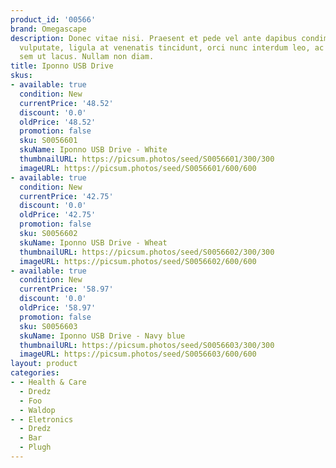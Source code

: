 ```yaml
---
product_id: '00566'
brand: Omegascape
description: Donec vitae nisi. Praesent et pede vel ante dapibus condimentum. Duis
  vulputate, ligula at venenatis tincidunt, orci nunc interdum leo, ac egestas elit
  sem ut lacus. Nullam non diam.
title: Iponno USB Drive
skus:
- available: true
  condition: New
  currentPrice: '48.52'
  discount: '0.0'
  oldPrice: '48.52'
  promotion: false
  sku: S0056601
  skuName: Iponno USB Drive - White
  thumbnailURL: https://picsum.photos/seed/S0056601/300/300
  imageURL: https://picsum.photos/seed/S0056601/600/600
- available: true
  condition: New
  currentPrice: '42.75'
  discount: '0.0'
  oldPrice: '42.75'
  promotion: false
  sku: S0056602
  skuName: Iponno USB Drive - Wheat
  thumbnailURL: https://picsum.photos/seed/S0056602/300/300
  imageURL: https://picsum.photos/seed/S0056602/600/600
- available: true
  condition: New
  currentPrice: '58.97'
  discount: '0.0'
  oldPrice: '58.97'
  promotion: false
  sku: S0056603
  skuName: Iponno USB Drive - Navy blue
  thumbnailURL: https://picsum.photos/seed/S0056603/300/300
  imageURL: https://picsum.photos/seed/S0056603/600/600
layout: product
categories:
- - Health & Care
  - Dredz
  - Foo
  - Waldop
- - Eletronics
  - Dredz
  - Bar
  - Plugh
---
```

